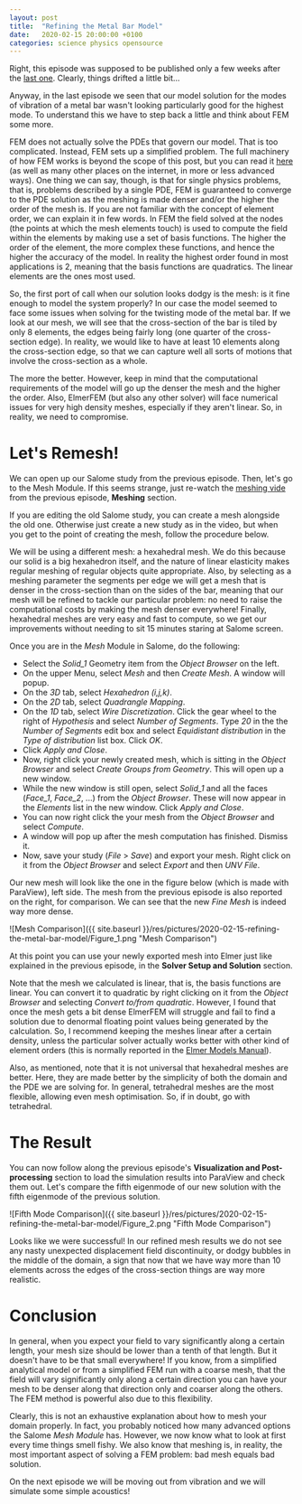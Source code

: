 ```yaml
---
layout: post
title:  "Refining the Metal Bar Model"
date:   2020-02-15 20:00:00 +0100
categories: science physics opensource
---
```


Right, this episode was supposed to be published only a few weeks after the [last one](https://crocoduckoducks.github.io/science/physics/opensource/2019/06/09/elastic-modes-of-a-metal-bar.html). Clearly, things drifted a little bit...

Anyway, in the last episode we seen that our model solution for the modes of vibration of a metal bar wasn't looking particularly good for the highest mode. To understand this we have to step back a little and think about FEM some more.

FEM does not actually solve the PDEs that govern our model. That is too complicated. Instead, FEM sets up a simplified problem. The full machinery of how FEM works is beyond the scope of this post, but you can read it [here](https://www.comsol.it/multiphysics/finite-element-method) (as well as many other places on the internet, in more or less advanced ways). One thing we can say, though, is that for single physics problems, that is, problems described by a single PDE, FEM is guaranteed to converge to the PDE solution as the meshing is made denser and/or the higher the order of the mesh is. If you are not familiar with the concept of element order, we can explain it in few words. In FEM the field solved at the nodes (the points at which the mesh elements touch) is used to compute the field within the elements by making use a set of basis functions. The higher the order of the element, the more complex these functions, and hence the higher the accuracy of the model. In reality the highest order found in most applications is 2, meaning that the basis functions are quadratics. The linear elements are the ones most used.

So, the first port of call when our solution looks dodgy is the mesh: is it fine enough to model the system properly? In our case the model seemed to face some issues when solving for the twisting mode of the metal bar. If we look at our mesh, we will see that the cross-section of the bar is tiled by only 8 elements, the edges being fairly long (one quarter of the cross-section edge). In reality, we would like to have at least 10 elements along the cross-section edge, so that we can capture well all sorts of motions that involve the cross-section as a whole.

The more the better. However, keep in mind that the computational requirements of the model will go up the denser the mesh and the higher the order. Also, ElmerFEM (but also any other solver) will face numerical issues for very high density meshes, especially if they aren't linear. So, in reality, we need to compromise.

# Let's Remesh!

We can open up our Salome study from the previous episode. Then, let's go to the Mesh Module. If this seems strange, just re-watch the [meshing vide](https://www.youtube.com/watch?v=r6k66HekS3c) from the previous episode, **Meshing** section.

If you are editing the old Salome study, you can create a mesh alongside the old one. Otherwise just create a new study as in the video, but when you get to the point of creating the mesh, follow the procedure below.

We will be using a different mesh: a hexahedral mesh. We do this because our solid is a big hexahedron itself, and the nature of linear elasticity makes regular meshing of regular objects quite appropriate. Also, by selecting as a meshing parameter the segments per edge we will get a mesh that is denser in the cross-section than on the sides of the bar, meaning that our mesh will be refined to tackle our particular problem: no need to raise the computational costs by making the mesh denser everywhere! Finally, hexahedral meshes are very easy and fast to compute, so we get our improvements without needing to sit 15 minutes staring at Salome screen.

Once you are in the *Mesh* Module in Salome, do the following:
+ Select the *Solid_1* Geometry item from the *Object Browser* on the left.
+ On the upper Menu, select *Mesh* and then *Create Mesh*. A window will popup.
+ On the *3D* tab, select *Hexahedron (i,j,k)*.
+ On the *2D* tab, select *Quadrangle Mapping*.
+ On the *1D* tab, select *Wire Discretization*. Click the gear wheel to the right of *Hypothesis* and select *Number of Segments*. Type *20* in the the *Number of Segments* edit box and select *Equidistant distribution* in the *Type of distribution* list box. Click *OK*.
+ Click *Apply and Close*.
+ Now, right click your newly created mesh, which is sitting in the *Object Browser* and select *Create Groups from Geometry*. This will open up a new window.
+ While the new window is still open, select *Solid_1* and all the faces (*Face_1*, *Face_2*, ...) from the *Object Browser*. These will now appear in the *Elements* list in the new window. Click *Apply and Close*.
+ You can now right click the your mesh from the *Object Browser* and select *Compute*.
+ A window will pop up after the mesh computation has finished. Dismiss it.
+ Now, save your study (*File* > *Save*) and export your mesh. Right click on it from the *Object Browser* and select *Export* and then *UNV File*.

Our new mesh will look like the one in the figure below (which is made with ParaView), left side. The mesh from the previous episode is also reported on the right, for comparison. We can see that the new *Fine Mesh* is indeed way more dense.

![Mesh Comparison]({{ site.baseurl }}/res/pictures/2020-02-15-refining-the-metal-bar-model/Figure_1.png  "Mesh Comparison")

At this point you can use your newly exported mesh into Elmer just like explained in the previous episode, in the **Solver Setup and Solution** section.

Note that the mesh we calculated is linear, that is, the basis functions are linear. You can convert it to quadratic by right clicking on it from the *Object Browser* and selecting *Convert to/from quadratic*. However, I found that once the mesh gets a bit dense ElmerFEM will struggle and fail to find a solution due to denormal floating point values being generated by the calculation. So, I recommend keeping the meshes linear after a certain density, unless the particular solver actually works better with other kind of element orders (this is normally reported in the [Elmer Models Manual](https://www.nic.funet.fi/index/elmer/doc/ElmerModelsManual.pdf)).

Also, as mentioned, note that it is not universal that hexahedral meshes are better. Here, they are made better by the simplicity of both the domain and the PDE we are solving for. In general, tetrahedral meshes are the most flexible, allowing even mesh optimisation. So, if in doubt, go with tetrahedral.

# The Result

You can now follow along the previous episode's **Visualization and Post-processing** section to load the simulation results into ParaView and check them out. Let's compare the fifth eigenmode of our new solution with the fifth eigenmode of the previous solution.

![Fifth Mode Comparison]({{ site.baseurl }}/res/pictures/2020-02-15-refining-the-metal-bar-model/Figure_2.png  "Fifth Mode Comparison")

Looks like we were successful! In our refined mesh results we do not see any nasty unexpected displacement field discontinuity, or dodgy bubbles in the middle of the domain, a sign that now that we have way more than 10 elements across the edges of the cross-section things are way more realistic.

# Conclusion

In general, when you expect your field to vary significantly along a certain length, your mesh size should be lower than a tenth of that length. But it doesn't have to be that small everywhere! If you know, from a simplified analytical model or from a simplified FEM run with a coarse mesh, that the field will vary significantly only along a certain direction you can have your mesh to be denser along that direction only and coarser along the others. The FEM method is powerful also due to this flexibility.

Clearly, this is not an exhaustive explanation about how to mesh your domain properly. In fact, you probably noticed how many advanced options the Salome *Mesh Module* has. However, we now know what to look at first every time things smell fishy. We also know that meshing is, in reality, the most important aspect of solving a FEM problem: bad mesh equals bad solution.

On the next episode we will be moving out from vibration and we will simulate some simple acoustics!

